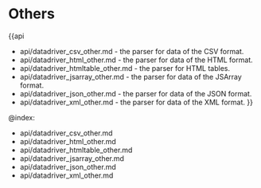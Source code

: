 
Others
=======

{{api
- api/datadriver_csv_other.md - the parser for data of the CSV format.
- api/datadriver_html_other.md - the parser for data of the HTML format.
- api/datadriver_htmltable_other.md - the parser for HTML tables.
- api/datadriver_jsarray_other.md - the parser for data of the JSArray format.
- api/datadriver_json_other.md - the parser for data of the JSON format.
- api/datadriver_xml_other.md - the parser for data of the XML format.
}}

@index:
- api/datadriver_csv_other.md
- api/datadriver_html_other.md
- api/datadriver_htmltable_other.md
- api/datadriver_jsarray_other.md
- api/datadriver_json_other.md
- api/datadriver_xml_other.md


